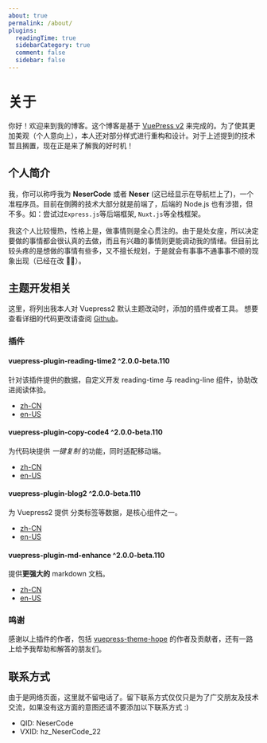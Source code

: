 ```yaml
---
about: true
permalink: /about/
plugins:
  readingTime: true
  sidebarCategory: true
  comment: false
  sidebar: false
---
```


# 关于

你好！欢迎来到我的博客。这个博客是基于 [VuePress v2](https://v2.vuepress.vuejs.org/zh/) 来完成的。为了使其更加美观（个人意向上），本人还对部分样式进行重构和设计。对于上述提到的技术暂且搁置，现在正是来了解我的好时机！

## 个人简介

我，你可以称呼我为 **NeserCode** 或者 **Neser** (这已经显示在导航栏上了)，一个准程序员。目前在倒腾的技术大部分就是前端了，后端的 Node.js 也有涉猎，但不多。如：尝试过`Express.js`等后端框架, `Nuxt.js`等全栈框架。

我这个人比较慢热，性格上是，做事情则是全心贯注的。由于是处女座，所以决定要做的事情都会很认真的去做，而且有兴趣的事情则更能调动我的情绪。但目前比较头疼的是想做的事情有些多，又不擅长规划，于是就会有事事不通事事不顺的现象出现（已经在改 🤦‍♂️）。

## 主题开发相关

这里，将列出我本人对 Vuepress2 默认主题改动时，添加的插件或者工具。
想要查看详细的代码更改请查阅 [Github](https://github.com/NeserCode/vuepress-theme-nesercode)。

### 插件

#### **vuepress-plugin-reading-time2 ^2.0.0-beta.110**

针对该插件提供的数据，自定义开发 reading-time 与 reading-line 组件，协助改进阅读体验。

- [zh-CN](https://vuepress-theme-hope.github.io/v2/reading-time/zh/)
- [en-US](https://vuepress-theme-hope.github.io/v2/reading-time/)

#### **vuepress-plugin-copy-code4 ^2.0.0-beta.110**

为代码块提供 _一键复制_ 的功能，同时适配移动端。

- [zh-CN](https://vuepress-theme-hope.github.io/v2/copy-code/zh/)
- [en-US](https://vuepress-theme-hope.github.io/v2/copy-code/)

#### **vuepress-plugin-blog2 ^2.0.0-beta.110**

为 Vuepress2 提供 分类标签等数据，是核心组件之一。

- [zh-CN](https://vuepress-theme-hope.github.io/v2/blog/zh/)
- [en-US](https://vuepress-theme-hope.github.io/v2/blog/)

#### **vuepress-plugin-md-enhance ^2.0.0-beta.110**

提供**更强大的** markdown 文档。

- [zh-CN](https://vuepress-theme-hope.github.io/v2/md-enhance/zh/)
- [en-US](https://vuepress-theme-hope.github.io/v2/md-enhance/)

### 鸣谢

感谢以上插件的作者，包括 [vuepress-theme-hope](https://vuepress-theme-hope.github.io/v2) 的作者及贡献者，还有一路上给予我帮助和解答的朋友们。

## 联系方式

由于是网络页面，这里就不留电话了。留下联系方式仅仅只是为了广交朋友及技术交流，如果没有这方面的意图还请不要添加以下联系方式 :)

- QID: NeserCode
- VXID: hz_NeserCode_22
